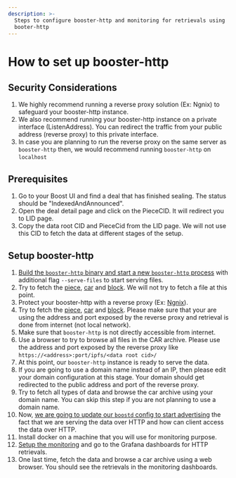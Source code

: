```yaml
---
description: >-
  Steps to configure booster-http and monitoring for retrievals using
  booter-http
---
```


# How to set up booster-http

## Security Considerations

1. We highly recommend running a reverse proxy solution (Ex: Ngnix) to safeguard your booster-http instance.
2. We also recommend running your booster-http instance on a private interface (ListenAddress). You can redirect the traffic from your public address (reverse proxy) to this private interface.
3. In case you are planning to run the reverse proxy on the same server as `booster-http` then, we would recommend running `booster-http` on `localhost`

## Prerequisites

1. Go to your Boost UI and find a deal that has finished sealing. The status should be "IndexedAndAnnounced".
2. Open the deal detail page and click on the PieceCID. It will redirect you to LID page.
3. Copy the data root CID and PieceCid from the LID page. We will not use this CID to fetch the data at different stages of the setup.

## Setup booster-http

1. [Build the `booster-http` binary and start a new `booster-http` process](../retrieving-data-from-filecoin/http-retrieval.md#local-setup) with additional flag `--serve-files` to start serving files.
2. Try to fetch the [piece](../retrieving-data-from-filecoin/http-retrieval.md#retrieving-a-full-filecoin-piece), [car](../retrieving-data-from-filecoin/http-retrieval.md#retrieving-a-car-file) and [block](../retrieving-data-from-filecoin/http-retrieval.md#retrieving-ipld-blocks). We will not try to fetch a file at this point.
3. Protect your booster-http with a reverse proxy (Ex: [Ngnix](../retrieving-data-from-filecoin/serving-files-with-booster-http.md#protecting-booster-http-with-nginx)).
4. Try to fetch the [piece](../retrieving-data-from-filecoin/http-retrieval.md#retrieving-a-full-filecoin-piece), [car](../retrieving-data-from-filecoin/http-retrieval.md#retrieving-a-car-file) and [block](../retrieving-data-from-filecoin/http-retrieval.md#retrieving-ipld-blocks). Please make sure that your are using the address and port exposed by the reverse proxy and retrieval is done from internet (not local network).
5. Make sure that `booster-http` is not directly accessible from internet.
6. Use a browser to try to browse all files in the CAR archive. Please use the address and port exposed by the reverse proxy like `https://<address>:port/ipfs/<data root cid>/`
7. At this point, our `booster-http` instance is ready to serve the data.
8. If you are going to use a domain name instead of an IP, then please edit your domain configuration at this stage. Your domain should get redirected to the public address and port of the reverse proxy.
9. Try to fetch all types of data and browse the car archive using your domain name. You can skip this step if you are not planning to use a domain name.
10. Now, [we are going to update our `boostd` config to start advertising](../retrieving-data-from-filecoin/http-retrieval.md#making-http-retrieval-discoverable) the fact that we are serving the data over HTTP and how can client access the data over HTTP.
11. Install docker on a machine that you will use for monitoring purpose.
12. [Setup the monitoring](setting-up-a-monitoring-stack-for-boost.md) and go to the Grafana dashboards for HTTP retrievals.
13. One last time, fetch the data and browse a car archive using a web browser. You should see the retrievals in the monitoring dashboards.


